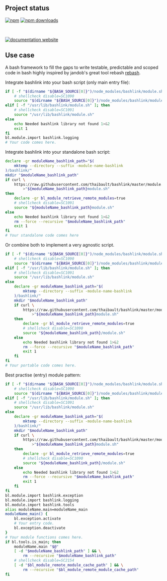 <!-- #!/usr/bin/env markdown
-*- coding: utf-8 -*-
region header
Copyright Torben Sickert (info["~at~"]torben.website) 16.12.2012

License
-------

This library written by Torben Sickert stand under a creative commons naming
3.0 unported license. See https://creativecommons.org/licenses/by/3.0/deed.de
endregion -->

Project status
--------------

[![npm](https://img.shields.io/npm/v/bashlink?color=%23d55e5d&label=npm%20package%20version&logoColor=%23d55e5d)](https://www.npmjs.com/package/bashlink)
[![npm downloads](https://img.shields.io/npm/dy/bashlink.svg)](https://www.npmjs.com/package/bashlink)

[![<LABEL>](https://github.com/thaibault/bashlink/actions/workflows/lint.yaml/badge.svg)](https://github.com/thaibault/bashlink/actions/workflows/lint.yaml)
[![<LABEL>](https://github.com/thaibault/bashlink/actions/workflows/test.yaml/badge.svg)](https://github.com/thaibault/bashlink/actions/workflows/test.yaml)

<!-- Too unstable yet
[![dependencies](https://img.shields.io/david/thaibault/bashlink.svg)](https://david-dm.org/thaibault/bashlink)
[![development dependencies](https://img.shields.io/david/dev/thaibault/bashlink.svg)](https://david-dm.org/thaibault/bashlink?type=dev)
[![peer dependencies](https://img.shields.io/david/peer/thaibault/bashlink.svg)](https://david-dm.org/thaibault/bashlink?type=peer)
-->
[![documentation website](https://img.shields.io/website-up-down-green-red/http/torben.website/bashlink.svg?label=documentation-website)](https://torben.website/bashlink)

Use case
--------

A bash framework to fill the gaps to write testable, predictable and scoped
code in bash highly inspired by jandob's great tool rebash
[rebash](https://github.com/jandob/rebash).

Integrate bashlink into your bash script (only main entry file):

```bash
if [ -f "$(dirname "${BASH_SOURCE[0]}")/node_modules/bashlink/module.sh" ]; then
    # shellcheck disable=SC1090
    source "$(dirname "${BASH_SOURCE[0]}")/node_modules/bashlink/module.sh"
elif [ -f "/usr/lib/bashlink/module.sh" ]; then
    # shellcheck disable=SC1091
    source "/usr/lib/bashlink/module.sh"
else
    echo Needed bashlink library not found 1>&2
    exit 1
fi
bl.module.import bashlink.logging
# Your code comes here.
```

Integrate bashlink into your standalone bash script:

```bash
declare -gr moduleName_bashlink_path="$(
    mktemp --directory --suffix -module-name-bashlink
)/bashlink/"
mkdir "$moduleName_bashlink_path"
if curl \
    https://raw.githubusercontent.com/thaibault/bashlink/master/module.sh \
        >"${moduleName_bashlink_path}module.sh"
then
    declare -gr bl_module_retrieve_remote_modules=true
    # shellcheck disable=SC1091
    source "${moduleName_bashlink_path}module.sh"
else
    echo Needed bashlink library not found 1>&2
    rm --force --recursive "$moduleName_bashlink_path"
    exit 1
fi
# Your standalone code comes here
```

Or combine both to implement a very agnostic script.

```bash
if [ -f "$(dirname "${BASH_SOURCE[0]}")/node_modules/bashlink/module.sh" ]; then
    # shellcheck disable=SC1090
    source "$(dirname "${BASH_SOURCE[0]}")/node_modules/bashlink/module.sh"
elif [ -f "/usr/lib/bashlink/module.sh" ]; then
    # shellcheck disable=SC1091
    source "/usr/lib/bashlink/module.sh"
else
    declare -gr moduleName_bashlink_path="$(
        mktemp --directory --suffix -module-name-bashlink
    )/bashlink/"
    mkdir "$moduleName_bashlink_path"
    if curl \
        https://raw.githubusercontent.com/thaibault/bashlink/master/module.sh \
            >"${moduleName_bashlink_path}module.sh"
    then
        declare -gr bl_module_retrieve_remote_modules=true
        # shellcheck disable=SC1090
        source "${moduleName_bashlink_path}/module.sh"
    else
        echo Needed bashlink library not found 1>&2
        rm --force --recursive "$moduleName_bashlink_path"
        exit 1
    fi
fi
# Your portable code comes here.
```

Best practise (entry) module pattern:

```bash
if [ -f "$(dirname "${BASH_SOURCE[0]}")/node_modules/bashlink/module.sh" ]; then
    # shellcheck disable=SC1090
    source "$(dirname "${BASH_SOURCE[0]}")/node_modules/bashlink/module.sh"
elif [ -f "/usr/lib/bashlink/module.sh" ]; then
    # shellcheck disable=SC1091
    source "/usr/lib/bashlink/module.sh"
else
    declare -gr moduleName_bashlink_path="$(
        mktemp --directory --suffix -module-name-bashlink
    )/bashlink/"
    mkdir "$moduleName_bashlink_path"
    if curl \
        https://raw.githubusercontent.com/thaibault/bashlink/master/module.sh \
            >"${moduleName_bashlink_path}module.sh"
    then
        declare -gr bl_module_retrieve_remote_modules=true
        # shellcheck disable=SC1090
        source "${moduleName_bashlink_path}/module.sh"
    else
        echo Needed bashlink library not found 1>&2
        rm --force --recursive "$moduleName_bashlink_path"
        exit 1
    fi
fi
bl.module.import bashlink.exception
bl.module.import bashlink.logging
bl.module.import bashlink.tools
alias moduleName.main=moduleName_main
moduleName_main() {
    bl.exception.activate
    # Your entry code.
    bl.exception.deactivate
}
# Your module functions comes here.
if bl.tools.is_main; then
    moduleName.main "$@"
    [ -d "$moduleName_bashlink_path" ] && \
        rm --recursive "$moduleName_bashlink_path"
    # shellcheck disable=SC2154
    [ -d "$bl_module_remote_module_cache_path" ] && \
        rm --recursive "$bl_module_remote_module_cache_path"
fi
```

<!-- region vim modline
vim: set tabstop=4 shiftwidth=4 expandtab:
vim: foldmethod=marker foldmarker=region,endregion:
endregion -->
